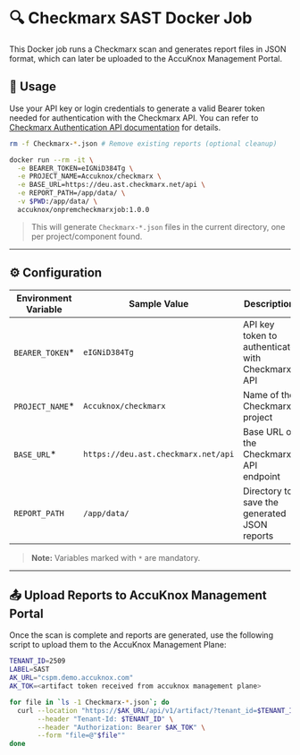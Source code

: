 # 🔍 Checkmarx SAST Docker Job

This Docker job runs a Checkmarx scan and generates report files in JSON format, which can later be uploaded to the AccuKnox Management Portal.

## 🚀 Usage

Use your API key or login credentials to generate a valid Bearer token needed for authentication with the Checkmarx API. You can refer to [Checkmarx Authentication API documentation](https://checkmarx.stoplight.io/docs/checkmarx-one-api-reference-guide/branches/main/ywuqb5n3fas83-authentication-api) for details.

```bash
rm -f Checkmarx-*.json # Remove existing reports (optional cleanup)

docker run --rm -it \
  -e BEARER_TOKEN=eIGNiD384Tg \
  -e PROJECT_NAME=Accuknox/checkmarx \
  -e BASE_URL=https://deu.ast.checkmarx.net/api \
  -e REPORT_PATH=/app/data/ \
  -v $PWD:/app/data/ \
  accuknox/onpremcheckmarxjob:1.0.0
```

> This will generate `Checkmarx-*.json` files in the current directory, one per project/component found.

---

## ⚙️ Configuration

| Environment Variable | Sample Value                             | Description                                          |
|----------------------|------------------------------------------|------------------------------------------------------|
| `BEARER_TOKEN`*      | `eIGNiD384Tg`                            | API key token to authenticate with Checkmarx API     |
| `PROJECT_NAME`*      | `Accuknox/checkmarx`                     | Name of the Checkmarx project                        |
| `BASE_URL`*          | `https://deu.ast.checkmarx.net/api`      | Base URL of the Checkmarx API endpoint               |
| `REPORT_PATH`        | `/app/data/`                             | Directory to save the generated JSON reports         |

> **Note:** Variables marked with `*` are mandatory.

---

## 📤 Upload Reports to AccuKnox Management Portal

Once the scan is complete and reports are generated, use the following script to upload them to the AccuKnox Management Plane:

```bash
TENANT_ID=2509
LABEL=SAST
AK_URL="cspm.demo.accuknox.com"
AK_TOK=<artifact token received from accuknox management plane>

for file in `ls -1 Checkmarx-*.json`; do
  curl --location "https://$AK_URL/api/v1/artifact/?tenant_id=$TENANT_ID&data_type=CX&save_to_s3=True&label_id=$LABEL" \
       --header "Tenant-Id: $TENANT_ID" \
       --header "Authorization: Bearer $AK_TOK" \
       --form "file=@"$file""
done
```
